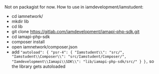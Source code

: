 Not on packagist for now. How to use in iamdevelopment/iamstudent:

*  cd iamnetwork/
*  mkdir lib
*  cd lib
*  git clone https://gitlab.com/iamdevelopment/iamapi-php-sdk.git
*  cd iamapi-php-sdk
*  composer install
*  open iamnetwork/composer.json
*  add `"autoload": {
    "psr-4": {
      "Iamstudent\\": "src/",
      "Iamstudent\\Composer\\": "src/Iamstudent/Composer/",
      "Iamdevelopment\\Iamapi\\SDK\\": "lib/iamapi-php-sdk/src/"
    }
  },` so the library gets autoloaded
